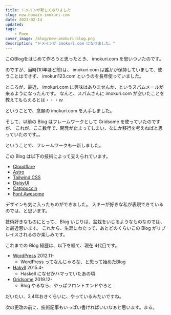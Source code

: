 ```yaml
---
title: ドメインが新しくなりました
slug: new-domain-imokuri-com
date: 2023-02-14
updated:
tags:
    - Poem
cover_image: /blog/new-imokuri-blog.png
description: "ドメインが imokuri.com になりました。"
---
```


このBlogをはじめて作ろうと思ったとき、 imokuri.com を思いついたのです。

のですが、当時(10年ほど前)は、 imokuri.com は誰かが保持していまして、使うことはできず、
imokuri123.com というのを長年使っていました。

ところが、最近、 imokuri.com に興味はありませんか、というスパムメールが来るようになったんです。
なんと、スパムさんに imokuri.com が空いたことを教えてもらえるとは・・・ｗ

ということで、念願の imokuri.com を入手しました。

そして、以前の Blog はフレームワークとして Gridsome を使っていたのですが、
これが、ここ数年で、開発が止まってしまい、なにか移行を考えねばと思っていたのです。。

ということで、フレームワークも一新しました。

この Blog は以下の技術によって支えられています。

- [Cloudflare](https://www.cloudflare.com/)
- [Astro](https://astro.build)
- [Tailwind CSS](https://tailwindcss.com/)
- [DaisyUI](https://daisyui.com/)
- [Catppuccin](https://github.com/catppuccin)
- [Font Awesome](https://fontawesome.com/)

デザインも気に入ったものができました。
スキーが好きな私が表現できているのでは、と思います。

技術好きなものにとって、 Blog いじりは、盆栽をいじるようなものなのでは、と最近思います。
これから、生涯にわたって、あとどのくらいこの Blog がリプレイスされるのか楽しみです。

これまでの Blog 経歴は、以下を経て、現在 4代目です。

- [WordPress](https://ja.wordpress.org/) 2012.11-
    - WordPress ってなんじゃろな、と思って始めたBlog
- [Hakyll](https://jaspervdj.be/hakyll/) 2015.4-
    - Haskell になぜかハマっていたあの頃
- [Gridsome](https://gridsome.org/) 2019.12-
    - Blog やるなら、やっぱフロントエンドやろと

だいたい、3,4年おきくらいに、やっているみたいですね。

次の更改の前に、技術記事もいっぱい書ければいいなぁと思います。まる。
